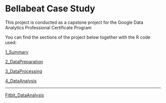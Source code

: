 # Bellabeat Case Study
This project is conducted as a capstone project for the Google Data Analytics Professional Certificate Program

You can find the sections of the project below together with the R code used:

[1_Summary](1_Summary.md)

[2_DataPreparation](2_DataPreparation.md)

[3_DataProcessing](3_DataProcessing.md)

[4_DataAnalysis](4_DataAnalysis.md)

----

[Fitbit_DataAnalysis](Fitbit_DataAnalysis.R)
